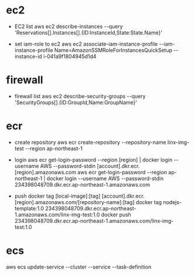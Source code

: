 
# ec2

* EC2 list
aws ec2 describe-instances --query 'Reservations[].Instances[].{ID:InstanceId,State:State.Name}'

* set iam-role to ec2
aws ec2 associate-iam-instance-profile --iam-instance-profile Name=AmazonSSMRoleForInstancesQuickSetup --instance-id i-041a9f1804945d1d4

# firewall

* firewall list
aws ec2 describe-security-groups --query 'SecurityGroups[].{ID:GroupId,Name:GroupName}'

# ecr

* create repository
aws ecr create-repository --repository-name linx-img-test --region ap-northeast-1

* login
aws ecr get-login-password --region [region] | docker login --username AWS --password-stdin [account].dkr.ecr.[region].amazonaws.com
aws ecr get-login-password --region ap-northeast-1 | docker login --username AWS --password-stdin 234398048709.dkr.ecr.ap-northeast-1.amazonaws.com

* push
docker tag [local-image]:[tag] [account].dkr.ecr.[region].amazonaws.com/[repository-name]:[tag]
docker tag nodejs-template:1.0 234398048709.dkr.ecr.ap-northeast-1.amazonaws.com/linx-img-test:1.0
docker push 234398048709.dkr.ecr.ap-northeast-1.amazonaws.com/linx-img-test:1.0


# ecs
aws ecs update-service --cluster <cluster-name> --service <service-name> --task-definition <new-task-definition>

